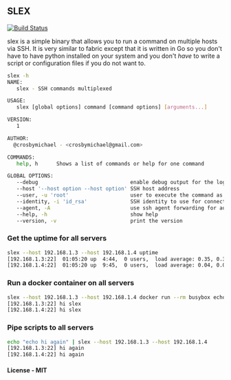 ## SLEX

[![Build Status](https://travis-ci.org/crosbymichael/slex.svg?branch=master)](https://travis-ci.org/crosbymichael/slex)

slex is a simple binary that allows you to run a command on multiple hosts via SSH.
It is very similar to fabric except that it is written in Go so you don't have to 
have python installed on your system and you don't *have* to write a script or 
configuration files if you do not want to.


```bash
slex -h
NAME:
   slex - SSH commands multiplexed

USAGE:
   slex [global options] command [command options] [arguments...]

VERSION:
   1

AUTHOR:
  @crosbymichael - <crosbymichael@gmail.com>

COMMANDS:
   help, h      Shows a list of commands or help for one command

GLOBAL OPTIONS:
   --debug                              enable debug output for the logs
   --host '--host option --host option' SSH host address
   --user, -u 'root'                    user to execute the command as
   --identity, -i 'id_rsa'              SSH identity to use for connecting to the host
   --agent, -A                          use ssh agent forwarding for authentication, rather than identity
   --help, -h                           show help
   --version, -v                        print the version
```

### Get the uptime for all servers
```bash
slex --host 192.168.1.3 --host 192.168.1.4 uptime
[192.168.1.3:22]  01:05:20 up  4:44,  0 users,  load average: 0.35, 0.39, 0.33
[192.168.1.4:22]  01:05:20 up  9:45,  0 users,  load average: 0.04, 0.07, 0.06
```

### Run a docker container on all servers
```bash
slex --host 192.168.1.3 --host 192.168.1.4 docker run --rm busybox echo "hi slex"
[192.168.1.3:22] hi slex
[192.168.1.4:22] hi slex
```

### Pipe scripts to all servers
```bash
echo "echo hi again" | slex --host 192.168.1.3 --host 192.168.1.4
[192.168.1.3:22] hi again
[192.168.1.4:22] hi again
```

#### License - MIT
